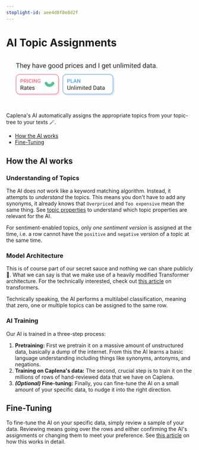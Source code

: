 ```yaml
---
stoplight-id: aee4d8f8e8d2f
---
```


# AI Topic Assignments

![Topic Assignments](images/ai-topic-assignments.png)

Caplena's AI automatically assigns the appropriate topics from your topic-tree to your texts 🪄.

* [How the AI works](#how-the-ai-works)
* [Fine-Tuning](#fine-tuning)

## How the AI works

### Understanding of Topics

The AI does *not* work like a keyword matching algorithm. Instead, it attempts to *understand* the topics. This means you don't have to add any synonyms, it already knows that `Overpriced` and `Too expensive` mean the same thing.
See [topic properties](03-01-Topics.md#topic-properties) to understand which topic properties are relevant for the AI.

For sentiment-enabled topics, only *one sentiment version* is assigned at the time, i.e. a row cannot have the `positive` and `negative` version of a topic at the same time.

### Model Architecture

This is of course part of our secret sauce and nothing we can share publicly 🙊. What we can say is that we make use of a heavily modified Transformer architecture. For the technically interested, check out [this article](https://jalammar.github.io/illustrated-transformer/) on transformers.

Technically speaking, the AI performs a multilabel classification, meaning that zero, one or multiple topics can be assigned to the same row.

### AI Training

Our AI is trained in a three-step process:

1. **Pretraining:** First we pretrain it on a massive amount of unstructured data, basically a dump of the internet. From this the AI learns a basic language understanding including things like synonyms, antonyms, and negations.
2. **Training on Caplena's data:** The second, crucial step is to train it on the millions of rows of hand-reviewed data that we have on Caplena.
3. ***(Optional)* Fine-tuning:** Finally, you can fine-tune the AI on a small amount of your specific data, to nudge it into the right direction.

## Fine-Tuning

To fine-tune the AI on your specific data, simply review a sample of your data. Reviewing means going over the rows and either confirming the AI's assignments or changing them to meet your preference. See [this article](06-01-Fine-tuning-view.md#fine-tuning) on how this works in detail.
